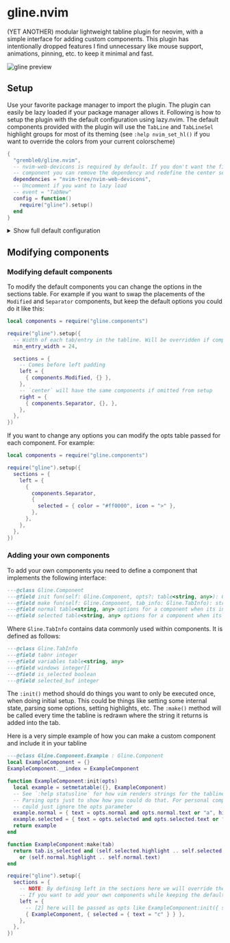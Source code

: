 # gline.nvim
(YET ANOTHER) modular lightweight tabline plugin for neovim, with a simple interface for adding custom components. This plugin has intentionally dropped features I find unnecessary like mouse support, animations, pinning, etc. to keep it minimal and fast.

![gline preview](https://github.com/gremble0/gline.nvim/assets/45577341/73f7f507-3853-46a8-9328-ddf0c7b9e558)

## Setup
Use your favorite package manager to import the plugin. The plugin can easily be lazy loaded if your package manager allows it. Following is how to setup the plugin with the default configuration using lazy.nvim. The default components provided with the plugin will use the `TabLine` and `TabLineSel` highlight groups for most of its theming (see `:help nvim_set_hl()` if you want to override the colors from your current colorscheme)
```lua
{
  "gremble0/gline.nvim",
  -- nvim-web-devicons is required by default. If you don't want the file type icon
  -- component you can remove the dependency and redefine the center section in the setup (see below)
  dependencies = "nvim-tree/nvim-web-devicons",
  -- Uncomment if you want to lazy load
  -- event = "TabNew"
  config = function()
    require("gline").setup()
  end
}
```

<details>
<summary>Show full default configuration</summary>
<br>

```lua
local components = require("gline.components")

M.config = {
  -- Width of each tab/entry in the tabline. Will be overridden if components together are bigger than this
  min_entry_width = 24,

  sections = {
    left = {
      { components.Separator, {} },
    },
    center = {
      { components.FtIcon, {} }, -- Requires nvim-web-devicons
      { components.BufName, {} },
    },
    right = {
      { components.Modified, {} },
    },
  },
}
```
Each component defines default options internally, which can be changed by the opts table in the setup function. Here are the options for the default components and their default values
```lua
---`color` here can either be a 6 digit hex color or a vim highlight group
---@class Gline.Component.Separator.Opts
---@field normal? {color: string, icon: string}
---@field selected? {color: string, icon: string}
separator.normal = opts.normal or {
  color = "VertSplit",
  icon = "▏",
}
separator.selected = opts.selected or {
  color = "Keyword",
  icon = "▎",
}

---@class Gline.Component.FtIcon.Opts
---@field colored? boolean
if opts.colored == false then
  ft_icon.colored = false
else
  ft_icon.colored = true
end

---@class Gline.Component.BufName.Opts
---@field max_len? integer
---@field no_name_label? string
buf_name.max_len = opts.max_len or 16
buf_name.no_name_label = opts.no_name_label or "[No Name]"

---@class Gline.Component.Modified.Opts
---@field icon? string
modified.icon = opts.icon or "●"
```
</details>

## Modifying components
### Modifying default components
To modify the default components you can change the options in the sections table. For example if you want to swap the placements of the `Modified` and `Separator` components, but keep the default options you could do it like this:

```lua
local components = require("gline.components")

require("gline").setup({
  -- Width of each tab/entry in the tabline. Will be overridden if components are bigger than this
  min_entry_width = 24,

  sections = {
    -- Comes before left padding
    left = {
      { components.Modified, {} },
    },
    -- `center` will have the same components if omitted from setup
    right = {
      { components.Separator, {}, },
    },
  },
})
```
If you want to change any options you can modify the opts table passed for each component. For example:
```lua
local components = require("gline.components")

require("gline").setup({
  sections = {
    left = {
      {
        components.Separator,
        {
          selected = { color = "#ff0000", icon = ">" },
        },
      },
    },
  },
})
```

### Adding your own components
To add your own components you need to define a component that implements the following interface:
```lua
---@class Gline.Component
---@field init fun(self: Gline.Component, opts?: table<string, any>): Gline.Component constructor method, opts is different for each implementor
---@field make fun(self: Gline.Component, tab_info: Gline.TabInfo): string makes this components string given some tabinfo
---@field normal table<string, any> options for a component when its in a tab thats not selected
---@field selected table<string, any> options for a component when its in a tab that is selected
```

Where `Gline.TabInfo` contains data commonly used within components. It is defined as follows:
```lua
---@class Gline.TabInfo
---@field tabnr integer
---@field variables table<string, any>
---@field windows integer[]
---@field is_selected boolean
---@field selected_buf integer
```

The `:init()` method should do things you want to only be executed once, when doing initial setup. This could be things like setting some internal state, parsing some options, setting highlights, etc. The `:make()` method will be called every time the tabline is redrawn where the string it returns is added into the tab.

Here is a very simple example of how you can make a custom component and include it in your tabline
```lua
---@class Gline.Component.Example : Gline.Component
local ExampleComponent = {}
ExampleComponent.__index = ExampleComponent

function ExampleComponent:init(opts)
  local example = setmetatable({}, ExampleComponent)
  -- See `:help statusline` for how vim renders strings for the tabline, if you dont understand "%#TabLine#"
  -- Parsing opts just to show how you could do that. For personal components you
  -- could just ignore the opts parameter
  example.normal = { text = opts.normal and opts.normal.text or "a", highlight = "%#TabLine#" }
  example.selected = { text = opts.selected and opts.selected.text or "b", highlight = "%#Error#" }
  return example
end

function ExampleComponent:make(tab)
  return tab.is_selected and (self.selected.highlight .. self.selected.text)
    or (self.normal.highlight .. self.normal.text)
end

require("gline").setup({
  sections = {
    -- NOTE: By defining left in the sections here we will override the left components in the default config
    -- If you want to add your own components while keeping the defaults, copy from the default config.
    left = {
      -- [2] here will be passed as opts like ExampleComponent:init({ selected = "c" })
      { ExampleComponent, { selected = { text = "c" } } },
    },
  },
})
```
